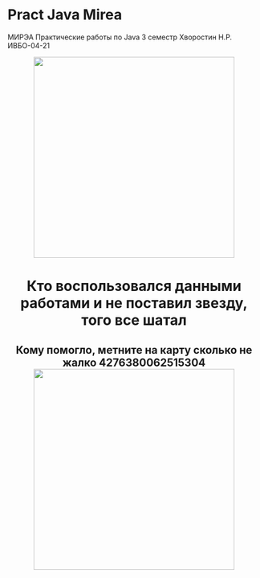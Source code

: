 # Pract Java Mirea
МИРЭА Практические работы по Java 3 семестр Хворостин Н.Р. ИВБО-04-21
<div id="header" align="center">
  <img src="https://media.giphy.com/media/10ZuedtImbopos/giphy.gif" width="400"/>
</div>

<h1 align="center">
  Кто воспользовался данными работами и не поставил звезду, того все шатал
</h1>
<h2 align="center">
  Кому помогло, метните на карту сколько не жалко 4276380062515304
  <img src="https://media.giphy.com/media/l2YOtFHtQKC22IhEc/giphy.gif" width="400"/>
</h>
  
